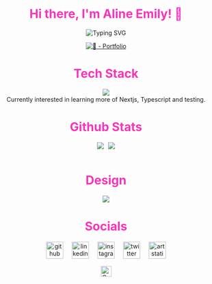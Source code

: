 <div align="center">
    <h1 style="color: #F834BBFF !important; font-weight: bold">Hi there, I'm Aline Emily! 👋</h1>
    <img src="https://readme-typing-svg.demolab.com?font=Dank+Mono&size=18&pause=1000&color=F834BB&center=true&width=435&lines=A+Front-End+Developer+and+a+cat+lover+😺" alt="Typing SVG" />
    <br/>
<!-- [![ 💖 - Portfolio](https://img.shields.io/static/v1?label=+💖&message=Portfolio&color=F834BB&style=for-the-badge)](https://line-em-portfolio.netlify.app) -->

[![ 💖 - Portfolio](https://img.shields.io/static/v1?label=+💖&message=Portfolio&color=F834BB&style=for-the-badge)](https://line-em-portfolio.netlify.app)
    

<h1 style="color: #F834BBFF; font-weight: bold">Tech Stack</h1>

<img src="https://skillicons.dev/icons?i=js,html,css,react,nextjs,git,astro,styledcomponents,tailwind" />

<br />
Currently interested in learning more of Nextjs, Typescript and testing. 

<br />

<h1 style="color: #F834BBFF; font-weight: bold">Github Stats</h1>

<div style="display: flex; gap: 10px; flex-wrap: wrap; justify-content: center; align-items: center">
<img src="https://github-readme-stats.vercel.app/api/top-langs/?username=line-em&hide_border=true&show_icons=true&theme=radical&layout=donut" />

<img src="https://streak-stats.demolab.com?user=line-em&theme=radical&hide_border=true&mode=weekly&card_width=450" />

</div>

<br />
    
<h1 style="color: #F834BBFF; font-weight: bold">Design</h1>


<img src="https://skillicons.dev/icons?i=ae,ai,ps,pr" />

<br />

<h1 style="color: #F834BBFF; font-weight: bold">Socials</h1>

<div style="display: flex; gap: 20px; flex-wrap: wrap; justify-content: center; align-items: center">
        <a
            href="https://github.com/line-em"
            target="_blank"
            rel="noopener noreferrer"
        >
            <img
                src="https://skillicons.dev/icons?i=github"
                alt="github"
                height="40"
            />
        </a>
        <a
            href="https://www.linkedin.com/in/alineemily/"
            target="_blank"
            rel="noopener noreferrer"
        >
            <img
                src="https://skillicons.dev/icons?i=linkedin"
                alt="linkedin"
                height="40"
            />
        </a>
        <a
            href="https://www.instagram.com/line.artsy/"
            target="_blank"
            rel="noopener noreferrer"
        >
            <img
                src="https://skillicons.dev/icons?i=instagram"
                alt="instagram"
                height="40"
            />
        </a>
        <a
            href="https://twitter.com/line_artsy"
            target="_blank"
            rel="noopener noreferrer"
        >
        <img
            src="https://skillicons.dev/icons?i=twitter"
            alt="twitter"
            height="40"
        />
    </a>
    <a
        href="https://www.artstation.com/alineemily"
        target="_blank"
        rel="noopener noreferrer"
    >
        <img
            src="https://cdn.worldvectorlogo.com/logos/artstation-1.svg"
            alt="artstation"
            height="40"
        />
    </a>
</div>
    <br />
    <img src="https://raw.githubusercontent.com/Tarikul-Islam-Anik/Animated-Fluent-Emojis/master/Emojis/Animals/Cat%20Face.png" alt="Cat Face" width="25" height="25" />
</div>
